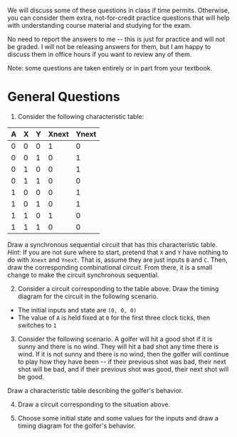 We will discuss some of these questions in class if time permits.
Otherwise, you can consider them extra, not-for-credit practice questions that
will help with understanding course material and studying for the exam.

No need to report the answers to me --
this is just for practice and will not be graded.
I will not be releasing answers for them,
but I am happy to discuss them in office hours if you want to review any of
them.

Note: some questions are taken entirely or in part from your textbook.

# General Questions

1. Consider the following characteristic table:

A | X | Y | Xnext | Ynext
--- | --- | --- | --- | --- |
0 | 0 | 0 | 1 | 0
0 | 0 | 1 | 0 | 1
0 | 1 | 0 | 0 | 1
0 | 1 | 1 | 0 | 0
1 | 0 | 0 | 0 | 1
1 | 0 | 1 | 0 | 1
1 | 1 | 0 | 1 | 0
1 | 1 | 1 | 0 | 0

Draw a synchronous sequential circuit that has this characteristic table.
*Hint:* If you are not sure where to start,
pretend that `X` and `Y` have nothing to do with `Xnext` and `Ynext`.
That is, assume they are just inputs `B` and `C`.
Then, draw the corresponding combinational circuit.
From there, it is a small change to make the circuit synchronous sequential.

2. Consider a circuit corresponding to the table above.
Draw the timing diagram for the circuit in the following scenario.

* The initial inputs and state are `(0, 0, 0)`
* The value of `A` is held fixed at `0` for the first three clock ticks,
  then switches to `1`

3. Consider the following scenario.
A golfer will hit a good shot if it is sunny and there is no wind.
They will hit a bad shot any time there is wind.
If it is not sunny and there is no wind,
then the golfer will continue to play how they have been --
if their previous shot was bad,
their next shot will be bad,
and if their previous shot was good,
their next shot will be good.

Draw a characteristic table describing the golfer's behavior.

4. Draw a circuit corresponding to the situation above.

5. Choose some initial state and some values for the inputs and draw a timing
diagram for the golfer's behavior.
